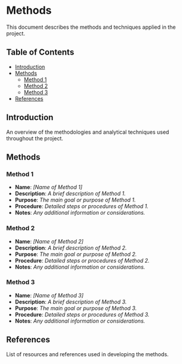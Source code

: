 # Methods

This document describes the methods and techniques applied in the project.

## Table of Contents

- [Introduction](#introduction)
- [Methods](#methods)
  - [Method 1](#method-1)
  - [Method 2](#method-2)
  - [Method 3](#method-3)
- [References](#references)

## Introduction

An overview of the methodologies and analytical techniques used throughout the project.

## Methods

### Method 1

- **Name**: *[Name of Method 1]*
- **Description**: *A brief description of Method 1.*
- **Purpose**: *The main goal or purpose of Method 1.*
- **Procedure**: *Detailed steps or procedures of Method 1.*
- **Notes**: *Any additional information or considerations.*

### Method 2

- **Name**: *[Name of Method 2]*
- **Description**: *A brief description of Method 2.*
- **Purpose**: *The main goal or purpose of Method 2.*
- **Procedure**: *Detailed steps or procedures of Method 2.*
- **Notes**: *Any additional information or considerations.*

### Method 3

- **Name**: *[Name of Method 3]*
- **Description**: *A brief description of Method 3.*
- **Purpose**: *The main goal or purpose of Method 3.*
- **Procedure**: *Detailed steps or procedures of Method 3.*
- **Notes**: *Any additional information or considerations.*

## References

List of resources and references used in developing the methods.

